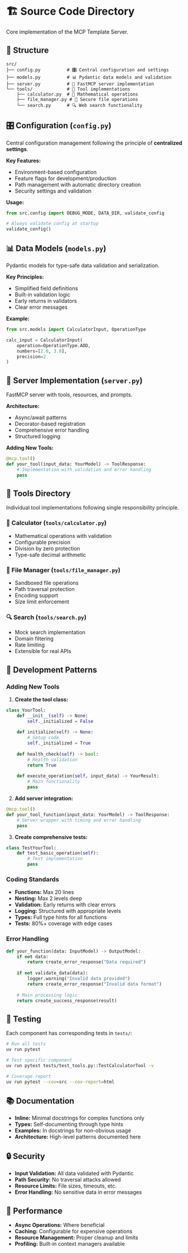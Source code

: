 # 🏗️ Source Code Directory

Core implementation of the MCP Template Server.

## 📁 Structure

```
src/
├── config.py          # 🎛️ Central configuration and settings
├── models.py          # 📊 Pydantic data models and validation
├── server.py          # 🚀 FastMCP server implementation
└── tools/             # 🔧 Tool implementations
    ├── calculator.py  # 🧮 Mathematical operations
    ├── file_manager.py # 📁 Secure file operations
    └── search.py      # 🔍 Web search functionality
```

## 🎛️ Configuration (`config.py`)

Central configuration management following the principle of **centralized settings**.

**Key Features:**
- Environment-based configuration
- Feature flags for development/production
- Path management with automatic directory creation
- Security settings and validation

**Usage:**
```python
from src.config import DEBUG_MODE, DATA_DIR, validate_config

# Always validate config at startup
validate_config()
```

## 📊 Data Models (`models.py`)

Pydantic models for type-safe data validation and serialization.

**Key Principles:**
- Simplified field definitions
- Built-in validation logic
- Early returns in validators
- Clear error messages

**Example:**
```python
from src.models import CalculatorInput, OperationType

calc_input = CalculatorInput(
    operation=OperationType.ADD,
    numbers=[2.0, 3.0],
    precision=2
)
```

## 🚀 Server Implementation (`server.py`)

FastMCP server with tools, resources, and prompts.

**Architecture:**
- Async/await patterns
- Decorator-based registration
- Comprehensive error handling
- Structured logging

**Adding New Tools:**
```python
@mcp.tool()
def your_tool(input_data: YourModel) -> ToolResponse:
    # Implementation with validation and error handling
    pass
```

## 🔧 Tools Directory

Individual tool implementations following single responsibility principle.

### 🧮 Calculator (`tools/calculator.py`)
- Mathematical operations with validation
- Configurable precision
- Division by zero protection
- Type-safe decimal arithmetic

### 📁 File Manager (`tools/file_manager.py`)
- Sandboxed file operations
- Path traversal protection
- Encoding support
- Size limit enforcement

### 🔍 Search (`tools/search.py`)
- Mock search implementation
- Domain filtering
- Rate limiting
- Extensible for real APIs

## 🔄 Development Patterns

### Adding New Tools

1. **Create the tool class:**
```python
class YourTool:
    def __init__(self) -> None:
        self._initialized = False
    
    def initialize(self) -> None:
        # Setup code
        self._initialized = True
    
    def health_check(self) -> bool:
        # Health validation
        return True
    
    def execute_operation(self, input_data) -> YourResult:
        # Main functionality
        pass
```

2. **Add server integration:**
```python
@mcp.tool()
def your_tool_function(input_data: YourModel) -> ToolResponse:
    # Server wrapper with timing and error handling
    pass
```

3. **Create comprehensive tests:**
```python
class TestYourTool:
    def test_basic_operation(self):
        # Test implementation
        pass
```

### Coding Standards

- **Functions:** Max 20 lines
- **Nesting:** Max 2 levels deep
- **Validation:** Early returns with clear errors
- **Logging:** Structured with appropriate levels
- **Types:** Full type hints for all functions
- **Tests:** 80%+ coverage with edge cases

### Error Handling

```python
def your_function(data: InputModel) -> OutputModel:
    if not data:
        return create_error_response("Data required")
    
    if not validate_data(data):
        logger.warning("Invalid data provided")
        return create_error_response("Invalid data format")
    
    # Main processing logic
    return create_success_response(result)
```

## 🧪 Testing

Each component has corresponding tests in `tests/`:

```bash
# Run all tests
uv run pytest

# Test specific component
uv run pytest tests/test_tools.py::TestCalculatorTool -v

# Coverage report
uv run pytest --cov=src --cov-report=html
```

## 📚 Documentation

- **Inline:** Minimal docstrings for complex functions only
- **Types:** Self-documenting through type hints
- **Examples:** In docstrings for non-obvious usage
- **Architecture:** High-level patterns documented here

## 🔒 Security

- **Input Validation:** All data validated with Pydantic
- **Path Security:** No traversal attacks allowed
- **Resource Limits:** File sizes, timeouts, etc.
- **Error Handling:** No sensitive data in error messages

## 🚀 Performance

- **Async Operations:** Where beneficial
- **Caching:** Configurable for expensive operations
- **Resource Management:** Proper cleanup and limits
- **Profiling:** Built-in context managers available